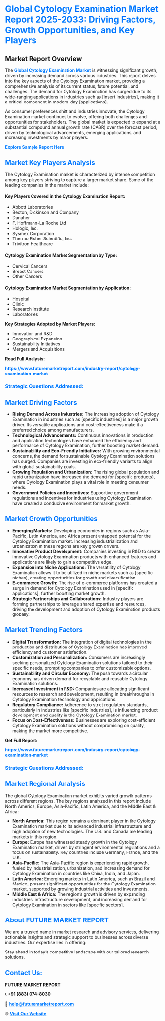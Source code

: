 <h1 style="color: #007BFF;">Global Cytology Examination Market Report 2025-2033: Driving Factors, Growth Opportunities, and Key Players</h1>

<section id="overview">
<h2>Market Report Overview</h2>
<p>The <a href="https://www.futuremarketreport.com/industry-report/cytology-examination-market" style="color: #007BFF; text-decoration: none;"><strong>Global Cytology Examination Market</strong></a> is witnessing significant growth, driven by increasing demand across various industries. This report delves into the key aspects of the Cytology Examination market, providing a comprehensive analysis of its current status, future potential, and challenges. The demand for Cytology Examination has surged due to its wide-ranging applications in industries such as [insert industries], making it a critical component in modern-day [applications].</p>
<p>As consumer preferences shift and industries innovate, the Cytology Examination market continues to evolve, offering both challenges and opportunities for stakeholders. The global market is expected to expand at a substantial compound annual growth rate (CAGR) over the forecast period, driven by technological advancements, emerging applications, and increasing investments by major players.</p>
</section>

<section id="overview">
<p><a href="https://www.futuremarketreport.com/request-sample/reportId=45656" style="color: #007BFF; text-decoration: none;"><strong>Explore Sample Report Here</strong></a></p>
</section>

<section id="key-players">
<h2 style="color: #007BFF;">Market Key Players Analysis</h2>
<p>The Cytology Examination market is characterized by intense competition among key players striving to capture a larger market share. Some of the leading companies in the market include:</p>
<h4>Key Players Covered in the Cytology Examination Report:</h4>
<ul><li>Abbott Laboratories</li><li>Becton, Dickinson and Company</li><li>Danaher</li><li>F. Hoffmann-La Roche Ltd</li><li>Hologic, Inc.</li><li>Sysmex Corporation</li><li>Thermo Fisher Scientific, Inc.</li><li>Trivitron Healthcare</li></ul>
<h4>Cytology Examination Market Segmentation by Type:</h4>
<ul><li>Cervical Cancers</li><li>Breast Cancers</li><li>Other Cancers</li></ul>

<h4>Cytology Examination Market Segmentation by Application:</h4>
<ul><li>Hospital</li><li>Clinic</li><li>Research Institute</li><li>Laboratories</li></ul>
<p><strong>Key Strategies Adopted by Market Players:</strong></p>
<ul>
<li>Innovation and R&D</li>
<li>Geographical Expansion</li>
<li>Sustainability Initiatives</li>
<li>Mergers and Acquisitions</li>
</ul>
</section>

<section>
<p><strong>Read Full Analysis: </strong></p><a href="https://www.futuremarketreport.com/industry-report/cytology-examination-market" style="color: #007BFF; text-decoration: none;"><strong>https://www.futuremarketreport.com/industry-report/cytology-examination-market</strong></a>
<h3 style="color: #007BFF;">Strategic Questions Addressed:</h3>
</section>

<section id="driving-factors">
<h2 style="color: #007BFF;">Market Driving Factors</h2>
<ul>
<li><strong>Rising Demand Across Industries:</strong> The increasing adoption of Cytology Examination in industries such as [specific industries] is a major growth driver. Its versatile applications and cost-effectiveness make it a preferred choice among manufacturers.</li>
<li><strong>Technological Advancements:</strong> Continuous innovations in production and application technologies have enhanced the efficiency and performance of Cytology Examination, further boosting market demand.</li>
<li><strong>Sustainability and Eco-Friendly Initiatives:</strong> With growing environmental concerns, the demand for sustainable Cytology Examination solutions has surged. Companies are investing in eco-friendly variants to align with global sustainability goals.</li>
<li><strong>Growing Population and Urbanization:</strong> The rising global population and rapid urbanization have increased the demand for [specific products], where Cytology Examination plays a vital role in meeting consumer needs.</li>
<li><strong>Government Policies and Incentives:</strong> Supportive government regulations and incentives for industries using Cytology Examination have created a conducive environment for market growth.</li>
</ul>
</section>

<section id="growth-opportunities">
<h2 style="color: #007BFF;">Market Growth Opportunities</h2>
<ul>
<li><strong>Emerging Markets:</strong> Developing economies in regions such as Asia-Pacific, Latin America, and Africa present untapped potential for the Cytology Examination market. Increasing industrialization and urbanization in these regions are key growth drivers.</li>
<li><strong>Innovative Product Development:</strong> Companies investing in R&D to create innovative Cytology Examination products with enhanced features and applications are likely to gain a competitive edge.</li>
<li><strong>Expansion into Niche Applications:</strong> The versatility of Cytology Examination allows it to be utilized in niche markets such as [specific niches], creating opportunities for growth and diversification.</li>
<li><strong>E-commerce Growth:</strong> The rise of e-commerce platforms has created a surge in demand for Cytology Examination used in [specific applications], further boosting market growth.</li>
<li><strong>Strategic Partnerships and Collaborations:</strong> Industry players are forming partnerships to leverage shared expertise and resources, driving the development and adoption of Cytology Examination products globally.</li>
</ul>
</section>

<section id="trending-factors">
<h2 style="color: #007BFF;">Market Trending Factors</h2>
<ul>
<li><strong>Digital Transformation:</strong> The integration of digital technologies in the production and distribution of Cytology Examination has improved efficiency and customer satisfaction.</li>
<li><strong>Customization and Personalization:</strong> Consumers are increasingly seeking personalized Cytology Examination solutions tailored to their specific needs, prompting companies to offer customizable options.</li>
<li><strong>Sustainability and Circular Economy:</strong> The push towards a circular economy has driven demand for recyclable and reusable Cytology Examination solutions.</li>
<li><strong>Increased Investment in R&D:</strong> Companies are allocating significant resources to research and development, resulting in breakthroughs in Cytology Examination technology and applications.</li>
<li><strong>Regulatory Compliance:</strong> Adherence to strict regulatory standards, particularly in industries like [specific industries], is influencing product development and quality in the Cytology Examination market.</li>
<li><strong>Focus on Cost-Effectiveness:</strong> Businesses are exploring cost-efficient Cytology Examination solutions without compromising on quality, making the market more competitive.</li>
</ul>
</section>

<section>
<p><strong>Get Full Report: </strong></p><a href="https://www.futuremarketreport.com/industry-report/cytology-examination-market" style="color: #007BFF; text-decoration: none;"><strong>https://www.futuremarketreport.com/industry-report/cytology-examination-market</strong></a>
<h3 style="color: #007BFF;">Strategic Questions Addressed:</h3>
</section>


<section id="regional-analysis">
<h2 style="color: #007BFF;">Market Regional Analysis</h2>
<p>The global Cytology Examination market exhibits varied growth patterns across different regions. The key regions analyzed in this report include North America, Europe, Asia-Pacific, Latin America, and the Middle East & Africa:</p>
<ul>
<li><strong>North America:</strong> This region remains a dominant player in the Cytology Examination market due to its advanced industrial infrastructure and high adoption of new technologies. The U.S. and Canada are leading markets in this region.</li>
<li><strong>Europe:</strong> Europe has witnessed steady growth in the Cytology Examination market, driven by stringent environmental regulations and a focus on sustainability. Key countries include Germany, France, and the U.K.</li>
<li><strong>Asia-Pacific:</strong> The Asia-Pacific region is experiencing rapid growth, fueled by industrialization, urbanization, and increasing demand for Cytology Examination in countries like China, India, and Japan.</li>
<li><strong>Latin America:</strong> Emerging markets in Latin America, such as Brazil and Mexico, present significant opportunities for the Cytology Examination market, supported by growing industrial activities and investments.</li>
<li><strong>Middle East & Africa:</strong> The region’s growth is driven by expanding industries, infrastructure development, and increasing demand for Cytology Examination in sectors like [specific sectors].</li>
</ul>
</section>

<footer>
<h2 style="color: #007BFF;">About FUTURE MARKET REPORT</h2>
<p>We are a trusted name in market research and advisory services, delivering actionable insights and strategic support to businesses across diverse industries. Our expertise lies in offering:</p>

<p>Stay ahead in today’s competitive landscape with our tailored research solutions.</p>

<h2 style="color: #007BFF;">Contact Us:</h2>
<p><strong>FUTURE MARKET REPORT</strong></p>
<p>📞 <strong>+91 (883) 074-8030</strong></p>
<p>📧 <strong><a href="mailto:help@futuremarketreport.com" style="color: #007BFF;">help@futuremarketreport.com</a></strong></p>
<p>🌐 <strong><a href="https://www.futuremarketreport.com/" style="color: #007BFF;">Visit Our Website</a></strong></p>
</footer>